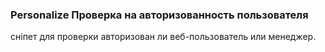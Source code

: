 
<meta http-equiv="Content-Type" content="text/html; charset=utf-8">
<h3>Personalize Проверка на авторизованность пользователя </h3>
сніпет для проверки авторизован ли веб-пользователь или менеджер.
